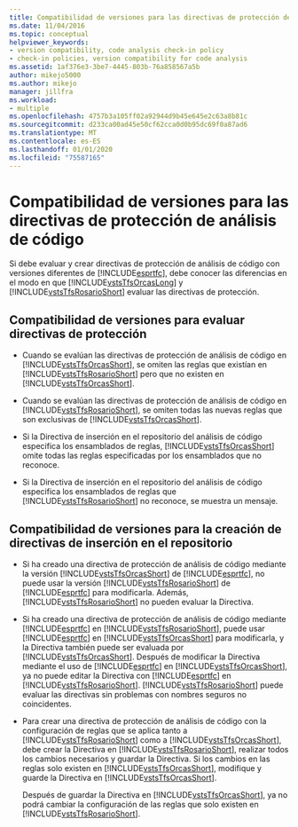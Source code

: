```yaml
---
title: Compatibilidad de versiones para las directivas de protección de análisis de código
ms.date: 11/04/2016
ms.topic: conceptual
helpviewer_keywords:
- version compatibility, code analysis check-in policy
- check-in policies, version compatibility for code analysis
ms.assetid: 1af376e3-3be7-4445-803b-76a858567a5b
author: mikejo5000
ms.author: mikejo
manager: jillfra
ms.workload:
- multiple
ms.openlocfilehash: 4757b3a105ff02a92944d9b45e645e2c63a8b81c
ms.sourcegitcommit: d233ca00ad45e50cf62cca0d0b95dc69f0a87ad6
ms.translationtype: MT
ms.contentlocale: es-ES
ms.lasthandoff: 01/01/2020
ms.locfileid: "75587165"
---
```

# <a name="version-compatibility-for-code-analysis-check-in-policies"></a>Compatibilidad de versiones para las directivas de protección de análisis de código

Si debe evaluar y crear directivas de protección de análisis de código con versiones diferentes de [!INCLUDE[esprtfc](../code-quality/includes/esprtfc_md.md)], debe conocer las diferencias en el modo en que [!INCLUDE[vstsTfsOrcasLong](../code-quality/includes/vststfsorcaslong_md.md)] y [!INCLUDE[vstsTfsRosarioShort](../code-quality/includes/vststfsrosarioshort_md.md)] evaluar las directivas de protección.

## <a name="version-compatibility-for-evaluating-check-in-policies"></a>Compatibilidad de versiones para evaluar directivas de protección

- Cuando se evalúan las directivas de protección de análisis de código en [!INCLUDE[vstsTfsOrcasShort](../code-quality/includes/vststfsorcasshort_md.md)], se omiten las reglas que existían en [!INCLUDE[vstsTfsRosarioShort](../code-quality/includes/vststfsrosarioshort_md.md)] pero que no existen en [!INCLUDE[vstsTfsOrcasShort](../code-quality/includes/vststfsorcasshort_md.md)].

- Cuando se evalúan las directivas de protección de análisis de código en [!INCLUDE[vstsTfsRosarioShort](../code-quality/includes/vststfsrosarioshort_md.md)], se omiten todas las nuevas reglas que son exclusivas de [!INCLUDE[vstsTfsOrcasShort](../code-quality/includes/vststfsorcasshort_md.md)].

- Si la Directiva de inserción en el repositorio del análisis de código especifica los ensamblados de reglas, [!INCLUDE[vstsTfsOrcasShort](../code-quality/includes/vststfsorcasshort_md.md)] omite todas las reglas especificadas por los ensamblados que no reconoce.

- Si la Directiva de inserción en el repositorio del análisis de código especifica los ensamblados de reglas que [!INCLUDE[vstsTfsRosarioShort](../code-quality/includes/vststfsrosarioshort_md.md)] no reconoce, se muestra un mensaje.

## <a name="version-compatibility-for-authoring-check-in-policies"></a>Compatibilidad de versiones para la creación de directivas de inserción en el repositorio

- Si ha creado una directiva de protección de análisis de código mediante la versión [!INCLUDE[vstsTfsOrcasShort](../code-quality/includes/vststfsorcasshort_md.md)] de [!INCLUDE[esprtfc](../code-quality/includes/esprtfc_md.md)], no puede usar la versión [!INCLUDE[vstsTfsRosarioShort](../code-quality/includes/vststfsrosarioshort_md.md)] de [!INCLUDE[esprtfc](../code-quality/includes/esprtfc_md.md)] para modificarla. Además, [!INCLUDE[vstsTfsRosarioShort](../code-quality/includes/vststfsrosarioshort_md.md)] no pueden evaluar la Directiva.

- Si ha creado una directiva de protección de análisis de código mediante [!INCLUDE[esprtfc](../code-quality/includes/esprtfc_md.md)] en [!INCLUDE[vstsTfsRosarioShort](../code-quality/includes/vststfsrosarioshort_md.md)], puede usar [!INCLUDE[esprtfc](../code-quality/includes/esprtfc_md.md)] en [!INCLUDE[vstsTfsOrcasShort](../code-quality/includes/vststfsorcasshort_md.md)] para modificarla, y la Directiva también puede ser evaluada por [!INCLUDE[vstsTfsOrcasShort](../code-quality/includes/vststfsorcasshort_md.md)]. Después de modificar la Directiva mediante el uso de [!INCLUDE[esprtfc](../code-quality/includes/esprtfc_md.md)] en [!INCLUDE[vstsTfsOrcasShort](../code-quality/includes/vststfsorcasshort_md.md)], ya no puede editar la Directiva con [!INCLUDE[esprtfc](../code-quality/includes/esprtfc_md.md)] en [!INCLUDE[vstsTfsRosarioShort](../code-quality/includes/vststfsrosarioshort_md.md)]. [!INCLUDE[vstsTfsRosarioShort](../code-quality/includes/vststfsrosarioshort_md.md)] puede evaluar las directivas sin problemas con nombres seguros no coincidentes.

- Para crear una directiva de protección de análisis de código con la configuración de reglas que se aplica tanto a [!INCLUDE[vstsTfsRosarioShort](../code-quality/includes/vststfsrosarioshort_md.md)] como a [!INCLUDE[vstsTfsOrcasShort](../code-quality/includes/vststfsorcasshort_md.md)], debe crear la Directiva en [!INCLUDE[vstsTfsRosarioShort](../code-quality/includes/vststfsrosarioshort_md.md)], realizar todos los cambios necesarios y guardar la Directiva. Si los cambios en las reglas solo existen en [!INCLUDE[vstsTfsOrcasShort](../code-quality/includes/vststfsorcasshort_md.md)], modifique y guarde la Directiva en [!INCLUDE[vstsTfsOrcasShort](../code-quality/includes/vststfsorcasshort_md.md)].

   Después de guardar la Directiva en [!INCLUDE[vstsTfsOrcasShort](../code-quality/includes/vststfsorcasshort_md.md)], ya no podrá cambiar la configuración de las reglas que solo existen en [!INCLUDE[vstsTfsRosarioShort](../code-quality/includes/vststfsrosarioshort_md.md)].
